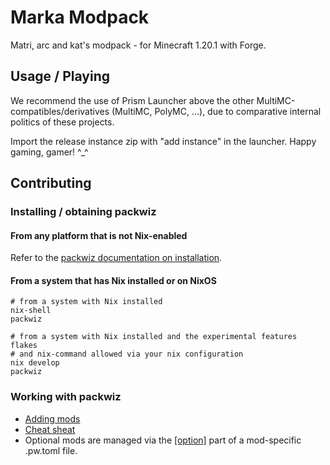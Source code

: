 # Marka Modpack
Matri, arc and kat's modpack - for Minecraft 1.20.1 with Forge.

## Usage / Playing

We recommend the use of Prism Launcher above the other MultiMC-compatibles/derivatives (MultiMC, PolyMC, ...), due to comparative internal politics of these projects.

Import the release instance zip with "add instance" in the launcher. Happy gaming, gamer! ^_^

## Contributing

### Installing / obtaining packwiz

#### From any platform that is not Nix-enabled

Refer to the [packwiz documentation on installation](https://packwiz.infra.link/installation/).

#### From a system that has Nix installed or on NixOS

```commandline
# from a system with Nix installed
nix-shell
packwiz

# from a system with Nix installed and the experimental features flakes
# and nix-command allowed via your nix configuration
nix develop
packwiz
```

### Working with packwiz

* [Adding mods](https://packwiz.infra.link/tutorials/creating/adding-mods/)
* [Cheat sheat](https://packwiz.infra.link/tutorials/creating/getting-started/#cheat-sheet)
* Optional mods are managed via the [[option]](https://packwiz.infra.link/reference/pack-format/mod-toml/#option) part of a mod-specific .pw.toml file.